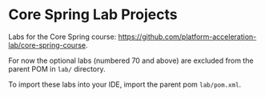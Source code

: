 # Core Spring Lab Projects

Labs for the Core Spring course: https://github.com/platform-acceleration-lab/core-spring-course.

For now the optional labs (numbered 70 and above) are excluded from the parent POM in `lab/` directory.

To import these labs into your IDE, import the parent pom `lab/pom.xml`.
